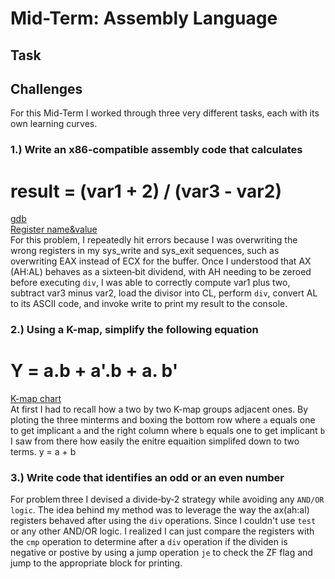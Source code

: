 # Mid-Term: Assembly Language

## Task

## Challenges
For this Mid-Term I worked through three very different tasks, each with its own learning
curves. 



###  1.) Write an x86-compatible assembly code that calculates
# result = (var1 + 2) / (var3 - var2)
[gdb](docs/register.png)  
[Register name&value](docs/register_graphic.jpg)  
For this problem, I repeatedly hit errors because I was overwriting the wrong registers 
in my sys_write and sys_exit sequences, such as overwriting EAX instead of ECX for the 
buffer. Once I understood that AX (AH:AL) behaves as a sixteen‑bit dividend, with AH 
needing to be zeroed before executing `div`, I was able to correctly compute var1 plus two,
subtract var3 minus var2, load the divisor into CL, perform `div`, convert AL to its ASCII 
code, and invoke write to print my result to the console.

### 2.) Using a K-map, simplify the following equation
# Y = a.b + a'.b + a. b'
[K-map chart](docs/k_map_solution.jpg)  
At first I had to recall how a two by two K-map groups adjacent ones. By ploting the three
minterms and boxing the bottom row where `a` equals one to get implicant `a` and the right 
column where `b` equals one to get implicant `b` I saw from there how easily the enitre
equaition simplifed down to two terms. y = a + b


### 3.) Write code that identifies an odd or an even number
For problem three I devised a divide‑by‑2 strategy while avoiding any `AND/OR logic`. 
The idea behind my method was to leverage the way the ax(ah:al) registers behaved after 
using the `div` operations. Since I couldn't use `test` or any other AND/OR logic. I realized
I can just compare the registers with the `cmp` operation to determine after a `div` 
operation if the dividen is negative or postive by using a jump operation `je` to check 
the ZF flag and jump to the appropriate block for printing. 
